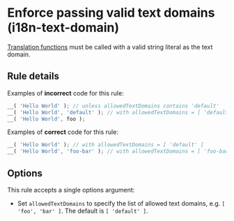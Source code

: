 # Enforce passing valid text domains (i18n-text-domain)

[Translation functions](https://github.com/WordPress/gutenberg/blob/master/packages/i18n/README.md#api) must be called with a valid string literal as the text domain.

## Rule details

Examples of **incorrect** code for this rule:

```js
__( 'Hello World' ); // unless allowedTextDomains contains 'default'
__( 'Hello World', 'default' ); // with allowedTextDomains = [ 'default' ]
__( 'Hello World', foo );
```

Examples of **correct** code for this rule:

```js
__( 'Hello World' ); // with allowedTextDomains = [ 'default' ]
__( 'Hello World', 'foo-bar' ); // with allowedTextDomains = [ 'foo-bar' ]
```

## Options

This rule accepts a single options argument:

- Set `allowedTextDomains` to specify the list of allowed text domains, e.g. `[ 'foo', 'bar' ]`. The default is `[ 'default' ]`.

